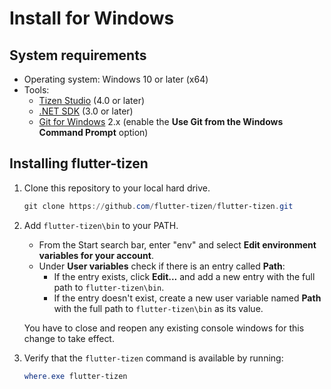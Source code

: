 # Install for Windows

## System requirements

- Operating system: Windows 10 or later (x64)
- Tools:
  - [Tizen Studio](install-tizen-sdk.md) (4.0 or later)
  - [.NET SDK](https://docs.microsoft.com/en-us/dotnet/core/install/windows) (3.0 or later)
  - [Git for Windows](https://git-scm.com/download/win) 2.x (enable the **Use Git from the Windows Command Prompt** option)

## Installing flutter-tizen

1. Clone this repository to your local hard drive.

   ```powershell
   git clone https://github.com/flutter-tizen/flutter-tizen.git
   ```

1. Add `flutter-tizen\bin` to your PATH.

   - From the Start search bar, enter "env" and select **Edit environment variables for your account**.
   - Under **User variables** check if there is an entry called **Path**:
     - If the entry exists, click **Edit...** and add a new entry with the full path to `flutter-tizen\bin`.
     - If the entry doesn't exist, create a new user variable named **Path** with the full path to `flutter-tizen\bin` as its value.

   You have to close and reopen any existing console windows for this change to take effect.

1. Verify that the `flutter-tizen` command is available by running:

   ```powershell
   where.exe flutter-tizen
   ```
